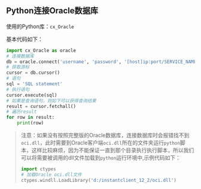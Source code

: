 ## Python连接Oracle数据库

使用的Python库：`cx_Oracle`

基本代码如下：

```python
import cx_Oracle as oracle
# 连接数据库
db = oracle.connect('username', 'password', '[host]ip:port/SERVICE_NAME')
# 获取游标
cursor = db.cursor()
# 语句
sql = 'SQL statement'
# 执行语句
cursor.execute(sql)
# 如果是查询语句，则如下可以获得查询结果
result = cursor.fetchall()
# 遍历result
for row in result:
    print(row)
```

>注意：如果没有按照完整版的Oracle数据库，连接数据库时会报错找不到`oci.dll`，此时需要到Oracle客户端`oci.dll`所在的文件夹运行`python`脚本，这样比较麻烦，因为不能保证一直到那个目录执行执行脚本，所以我们可以将需要被调用的dll文件加载到`python`运行环境中,示例代码如下：
>
>```python
>import ctypes
># 加载Oracle oci.dll文件
>ctypes.windll.LoadLibrary('d:/instantclient_12_2/oci.dll')
>```

